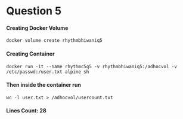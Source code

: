 # Question 5

#### Creating Docker Volume
```
docker volume create rhythmbhiwaniq5
```

#### Creating Container
```
docker run -it --name rhythmc5q5 -v rhythmbhiwaniq5:/adhocvol -v /etc/passwd:/user.txt alpine sh
```

#### Then inside the container run
```
wc -l user.txt > /adhocvol/usercount.txt
```

#### Lines Count: 28
